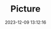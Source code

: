 ---
weight: 1
images:
- /images/edited/136.jpeg
title: Picture
date: 2023-12-09 13:12:16
tags: [luminarneo,work,ilce7m3,person,people]
---